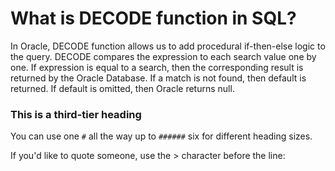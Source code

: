 # What is DECODE function in SQL?

In Oracle, DECODE function allows us to add procedural if-then-else logic to the query. DECODE compares the expression to each search value one by one. If expression is equal to a search, then the corresponding result is returned by the Oracle Database. If a match is not found, then default is returned. If default is omitted, then Oracle returns null.
### This is a third-tier heading

You can use one `#` all the way up to `######` six for different heading sizes.

If you'd like to quote someone, use the > character before the line:
